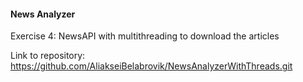 
#### News Analyzer

Exercise 4: NewsAPI with multithreading to download the articles

Link to repository: https://github.com/AliakseiBelabrovik/NewsAnalyzerWithThreads.git